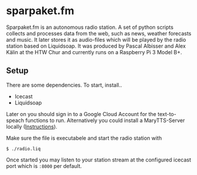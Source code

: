 # sparpaket.fm
Sparpaket.fm is an autonomous radio station. A set of python scripts collects and processes data from the web, such as news, weather forecasts and music. It later stores it as audio-files which will be played by the radio station based on Liquidsoap. It was produced by Pascal Albisser and Alex Kälin at the HTW Chur and currently runs on a Raspberry Pi 3 Model B+.

## Setup
There are some dependencies. To start, install..
- Icecast
- Liquidsoap

Later on you should sign in to a Google Cloud Account for the text-to-speach functions to run. Alternatively you could install a MaryTTS-Server locally ([Instructions](https://github.com/marytts/marytts/wiki/Local-MaryTTS-Server-Installation)). 

Make sure the file is executabele and start the radio station with
```
$ ./radio.liq
```
Once started you may listen to your station stream at the configured icecast port which is `:8000` per default.
